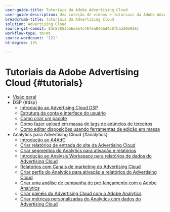 ```yaml
---
user-guide-title: Tutoriais da Adobe Advertising Cloud
user-guide-description: Uma coleção de vídeos e tutoriais da Adobe Advertising Cloud.
breadcrumb-title: Tutoriais da Advertising Cloud
solution: Advertising Cloud
source-git-commit: 8dc83853ba6aeb4c46fea84ebd450fbaa20e928c
workflow-type: tm+mt
source-wordcount: '121'
ht-degree: 17%

---
```



# Tutoriais da Adobe Advertising Cloud {#tutorials}

+ [Visão geral](overview.md)
+ DSP {#dsp}
   + [Introdução ao Advertising Cloud DSP](/help/dsp/intro.md)
   + [Estrutura da conta e interface do usuário](/help/dsp/ui.md)
   + [Como criar um pacote](/help/dsp/package-create.md)
   + [Como fazer upload em massa de tags de anúncios de terceiros](/help/dsp/bulk-upload-third-party-ad-tags.md)
   + [Como editar disposições usando ferramentas de edição em massa](/help/dsp/bulk-edit-placement-tools.md)
+ Analytics para Advertising Cloud {#analytics}
   + [Introdução ao A4AdC](/help/integrations/analytics/intro-a4adc.md)
   + [Criar relatórios de entrada do site da Advertising Cloud](/help/integrations/analytics/analytics-site-entry-a4adc.md)
   + [Criar segmentos do Analytics para ativação e relatórios](/help/integrations/analytics/analytics-segments-a4adc.md)
   + [Introdução ao Analysis Workspace para relatórios de dados do Advertising Cloud](/help/integrations/analytics/analytics-analysis-workspace-a4adc.md)
   + [Relatórios com Canais de marketing do Advertising Cloud](/help/integrations/analytics/analytics-reporting-a4adc.md)
   + [Criar perfis do Analytics para ativação e relatórios do Advertising Cloud](/help/integrations/analytics/analytics-profiles-a4adc.md)
   + [Criar uma análise de campanha de pré-lançamento com o Adobe Analytics](/help/integrations/analytics/analytics-pre-launch-a4adc.md)
   + [Criar painéis do Advertising Cloud com o Adobe Analytics](/help/integrations/analytics/analytics-dashboards-a4adc.md)
   + [Criar métricas personalizadas do Analytics com dados do Advertising Cloud](/help/integrations/analytics/analytics-custom-metrics-a4adc.md)

<!-- Add to DSP chapter once the videos are complete:
  + [How to Create a Placement](/help/dsp/placement-create.md)
  + [Placement Targeting Capabilities](/help/dsp/placement-targeting.md)
  + [Audience Libraries and Applying Behavioral Targeting](/help/dsp/audience-libraries.md)
-->

<!-- If I move the "Analytics for Advertising Cloud chapter into a larger Integrations chapter, then I'll need to set up redirects by copying a CSV file into this repo and populating it for those legacy file names. -->